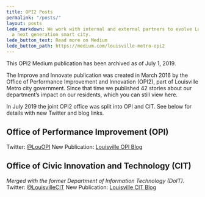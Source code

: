 ```yaml
---
title: OPI2 Posts
permalink: "/posts/"
layout: posts
lede_markdown: We work with internal and external partners to evolve Louisville into
  a next generation smart city.
lede_button_text: Read more on Medium
lede_button_path: https://medium.com/louisville-metro-opi2
---
```


This OPI2 Medium publication has been archived as of July 1, 2019.

The Improve and Innovate publication was created in March 2016 by the Office of Performance Improvement and Innovation (OPI2), part of Louisville Metro city government. Since that time we published 42 stories about our department’s impact on our residents, which you can still view here.

In July 2019 the joint OPI2 office was split into OPI and CIT. See below for details with new Twitter and blog links.

## Office of Performance Improvement (OPI)
Twitter: [@LouOPI](https://twitter.com/LouOPI)
New Publication: [Louisville OPI Blog](https://medium.com/louisville-opi)

## Office of Civic Innovation and Technology (CIT)
*Merged with the former Department of Information Technology (DoIT).*
Twitter: [@LouisvilleCIT](https://twitter.com/LouisvilleCIT)
New Publication: [Louisville CIT Blog](https://medium.com/louisville-cit)
